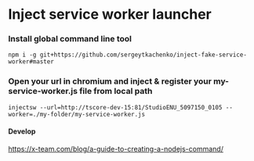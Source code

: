 # Inject service worker launcher

### Install global command line tool

```
npm i -g git+https://github.com/sergeytkachenko/inject-fake-service-worker#master
```

### Open your url in chromium and inject & register your my-service-worker.js file from local path

```
injectsw --url=http://tscore-dev-15:81/StudioENU_5097150_0105 --worker=./my-folder/my-service-worker.js
```

#### Develop

https://x-team.com/blog/a-guide-to-creating-a-nodejs-command/
